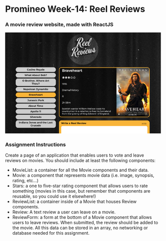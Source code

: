 # Promineo Week-14: Reel Reviews

### A movie review website, made with ReactJS

![Screenshot of Chuck's 'Reel Reviews' movie review website](./src/images/reel-reviews-sample-screenshot.png)

### Assignment Instructions

Create a page of an application that enables users to vote and leave reviews on movies. You should include at least the following components:

- MovieList: a container for all the Movie components and their data.
- Movie: a component that represents movie data (i.e. image, synopsis, rating, etc…)
- Stars: a one to five-star rating component that allows users to rate something (movies in this case, but remember that components are reusable, so you could use it elsewhere!)
- ReviewList: a container inside of a Movie that houses Review components.
- Review: A text review a user can leave on a movie.
- ReviewForm: a form at the bottom of a Movie component that allows users to leave reviews. When submitted, the review should be added to the movie. All this data can be stored in an array, no networking or database needed for this assignment.

